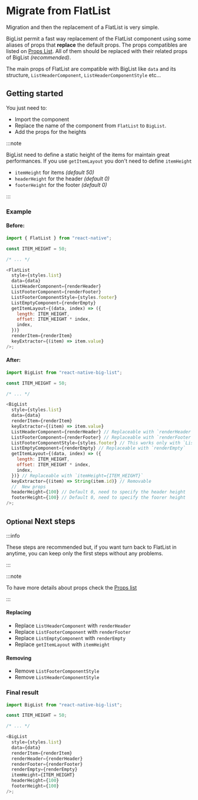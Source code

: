 # Migrate from FlatList

Migration and then the replacement of a FlatList is very simple.

BigList permit a fast way replacement of the FlatList component using some aliases of props that **replace** the default props.
The props compatibles are listed on [Props List](props.md#flatlist).
All of them should be replaced with their related props of BigList _(recommended)_.

The main props of FlatList are compatible with BigList like `data` and its structure, `ListHeaderComponent`, `ListHeaderComponentStyle` etc...

## Getting started

You just need to:

- Import the component
- Replace the name of the component from `FlatList` to `BigList`.
- Add the props for the heights

:::note

BigList need to define a static height of the items for maintain great performances.
If you use `getItemLayout` you don't need to define `itemHeight`<br/>

- `itemHeight` for items _(default 50)_
- `headerHeight` for the header _(default 0)_
- `footerHeight` for the footer _(default 0)_

:::

### Example

#### Before:

```js
import { FlatList } from "react-native";

const ITEM_HEIGHT = 50;

/* ... */

<FlatList
  style={styles.list}
  data={data}
  ListHeaderComponent={renderHeader}
  ListFooterComponent={renderFooter}
  ListFooterComponentStyle={styles.footer}
  ListEmptyComponent={renderEmpty}
  getItemLayout={(data, index) => ({
    length: ITEM_HEIGHT,
    offset: ITEM_HEIGHT * index,
    index,
  })}
  renderItem={renderItem}
  keyExtractor={(item) => item.value}
/>;
```

#### After:

```js
import BigList from "react-native-big-list";

const ITEM_HEIGHT = 50;

/* ... */

<BigList
  style={styles.list}
  data={data}
  renderItem={renderItem}
  keyExtractor={(item) => item.value}
  ListHeaderComponent={renderHeader} // Replaceable with `renderHeader`
  ListFooterComponent={renderFooter} // Replaceable with `renderFooter`
  ListFooterComponentStyle={styles.footer} // This works only with `ListFooterComponent`
  ListEmptyComponent={renderEmpty} // Replaceable with `renderEmpty`
  getItemLayout={(data, index) => ({
    length: ITEM_HEIGHT,
    offset: ITEM_HEIGHT * index,
    index,
  })} // Replaceable with `itemHeight={ITEM_HEIGHT}`
  keyExtractor={(item) => String(item.id)} // Removable
  //  New props
  headerHeight={100} // Default 0, need to specify the header height
  footerHeight={100} // Default 0, need to specify the foorer height
/>;
```

## <small class="optional">Optional</small> Next steps

:::info

These steps are recommended but, if you want turn back to FlatList in anytime, you can keep only the first steps without any problems.

:::

:::note

To have more details about props check the [Props list](props.md)

:::

#### Replacing

- Replace `ListHeaderComponent` with `renderHeader`
- Replace `ListFooterComponent` with `renderFooter`
- Replace `ListEmptyComponent` with `renderEmpty`
- Replace `getItemLayout` with `itemHeight`

#### Removing

- Remove `ListFooterComponentStyle`
- Remove `ListHeaderComponentStyle`

### Final result

```js
import BigList from "react-native-big-list";

const ITEM_HEIGHT = 50;

/* ... */

<BigList
  style={styles.list}
  data={data}
  renderItem={renderItem}
  renderHeader={renderHeader}
  renderFooter={renderFooter}
  renderEmpty={renderEmpty}
  itemHeight={ITEM_HEIGHT}
  headerHeight={100}
  footerHeight={100}
/>;
```
